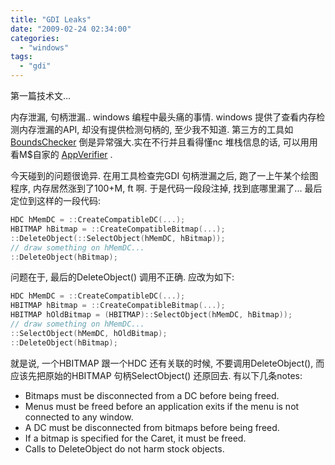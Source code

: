 ```yaml
---
title: "GDI Leaks"
date: "2009-02-24 02:34:00"
categories: 
  - "windows"
tags: 
  - "gdi"
---
```


第一篇技术文...

内存泄漏, 句柄泄漏.. windows 编程中最头痛的事情. windows 提供了查看内存检测内存泄漏的API, 却没有提供检测句柄的, 至少我不知道. 第三方的工具如[BoundsChecker](http://www.compuware.com/products/devpartner/visualc.htm) 倒是异常强大.实在不行并且看得懂nc 堆栈信息的话, 可以用用看M$自家的 [AppVerifier](http://www.microsoft.com/downloads/details.aspx?FamilyID=c4a25ab9-649d-4a1b-b4a7-c9d8b095df18&DisplayLang=en) .

今天碰到的问题很诡异. 在用工具检查完GDI 句柄泄漏之后, 跑了一上午某个绘图程序, 内存居然涨到了100+M, ft 啊. 于是代码一段段注掉, 找到底哪里漏了... 最后定位到这样的一段代码:

```cpp
HDC hMemDC = ::CreateCompatibleDC(...);
HBITMAP hBitmap = ::CreateCompatibleBitmap(...);
::DeleteObject(::SelectObject(hMemDC, hBitmap));
// draw something on hMemDC...
::DeleteObject(hBitmap);
```

问题在于, 最后的DeleteObject() 调用不正确. 应改为如下:

```cpp
HDC hMemDC = ::CreateCompatibleDC(...);
HBITMAP hBitmap = ::CreateCompatibleBitmap(...);
HBITMAP hOldBitmap = (HBITMAP)::SelectObject(hMemDC, hBitmap));
// draw something on hMemDC...
::SelectObject(hMemDC, hOldBitmap);
::DeleteObject(hBitmap);
```

就是说, 一个HBITMAP 跟一个HDC 还有关联的时候, 不要调用DeleteObject(), 而应该先把原始的HBITMAP 句柄SelectObject() 还原回去. 有以下几条notes:

- Bitmaps must be disconnected from a DC before being freed.
- Menus must be freed before an application exits if the menu is not connected to any window.
- A DC must be disconnected from bitmaps before being freed.
- If a bitmap is specified for the Caret, it must be freed.
- Calls to DeleteObject do not harm stock objects.
